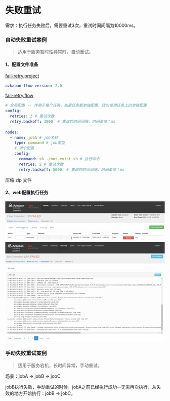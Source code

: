 # 失败重试

需求：执行任务失败后，需要重试3次，重试时间间隔为10000ms。

### 自动失败重试案例

> 适用于服务暂时性异常时，自动重试。

#### 1、配置文件准备

[fail-retry.project](07-job/fail-retry.project)

```yaml
azkaban-flow-version: 2.0
```

[fail-retry.flow](07-job/fail-retry.flow)

```yaml
# 全局配置 -- 作用于每个任务，如果任务都单独配置，优先使用任务上的单独配置
config:
  retries: 3 # 重试次数
  retry.backoff: 3000  # 重试的时间间隔，时间单位：ms

nodes:
  - name: jobA # job名称
    type: command # job类型
    # 单个配置
    config:
      command: sh ./not-exist.sh # 执行命令
      retries: 2 # 重试次数
      retry.backoff: 5000  # 重试的时间间隔，时间单位：ms
```

压缩 zip 文件

#### 2、web配置执行任务

![](./images/07-失败重试_1736676404721.png)
![](./images/07-失败重试_1736676456923.png)

### 手动失败重试案例

> 适用于服务宕机，长时间异常，手动重试。

场景：jobA -> jobB -> jobC

jobB执行失败，手动重试的时候，jobA之前已经执行成功--无需再次执行，从失败的地方开始执行：jobB -> jobC。

